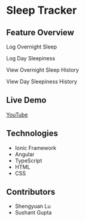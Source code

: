 # Sleep Tracker

## Feature Overview
Log Overnight Sleep 

Log Day Sleepiness 

View Overnight Sleep History 

View Day Sleepiness History

## Live Demo 
[YouTube](https://www.youtube.com/watch?v=R-KL_0wUOHA)

## Technologies
- Ionic Framework
- Angular
- TypeScript
- HTML
- CSS

## Contributors
- Shengyuan Lu
- Sushant Gupta